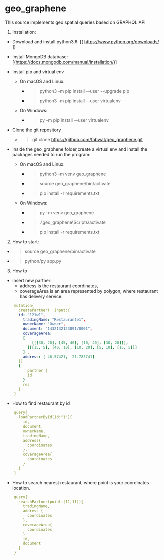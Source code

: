 # geo_graphene
This source implements geo spatial queries based on GRAPHQL API

1. Installation:

  - Download and install python3.6:
    [( https://www.python.org/downloads/ ])


  - Install MongoDB database:
    [(https://docs.mongodb.com/manual/installation/)]


  - Install pip and virtual env
    - On macOS and Linux:
      - >python3 -m pip install --user --upgrade pip
      - >python3 -m pip install --user virtualenv

    - On Windows:
      - >py -m pip install --user virtualenv


  - Clone the git repository
    - >git clone https://github.com/fabwat/geo_graphene.git
    
    
  - Inside the geo_graphene folder,create a virtual env and install the packages needed to run the program:
      - On macOS and Linux:
        - >python3 -m venv geo_graphene
        - >source geo_graphene/bin/activate
        - >pip install -r requirements.txt

      - On Windows:
        - >py -m venv geo_graphene
        - >.\geo_graphene\Scripts\activate
        - >pip install -r requirements.txt


2. How to start:
  - >source geo_graphene/bin/activate
  - >python/py app.py
   
            

3. How to
  - insert new partner:
    * address is the restaurant coordinates,
    * coverageArea is an area represented by polygon, where restaurant has delivery service.

```yaml
    mutation{
      createPartner(  input:{
      id: "121w1", 	
        tradingName: "Restaurante1",  	  	
        ownerName: "Owner",
        document: "1432132123891/0001",  	
        coverageArea:
        [
            [[[30, 20], [45, 40], [10, 40], [30, 20]]], 
          [[[15, 5], [40, 10], [10, 20], [5, 10], [15, 5]]] 
        ] ,    	
        address: [-46.57421, -21.785741]  	
      })   
      {
          partner {      
          id      
        }    
        res    
      }  
    } 
```

  - How to find restaurant by id
```yaml
    query{
      loadPartnerById(id:"1"){  
        id,    
        document,    
        ownerName,    
        tradingName,    
        address{    
          coordinates
        },
        coverageArea{    
          coordinates      
        }
      }
    }
```

  - How to search nearest restaurant, where point is your coordinates location. 

```yaml
    query{
      searchPartner(point:[11,11]){  
        tradingName,    
        address {    
          coordinates      
        },    
        coverageArea{    
          coordinates      
        }    
        id,    
        document    
      }    
    } 
```

